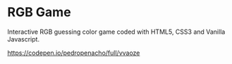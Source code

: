 <h1>RGB Game</h1>
Interactive RGB guessing color game coded with HTML5, CSS3 and Vanilla Javascript.

https://codepen.io/pedropenacho/full/vvaoze
